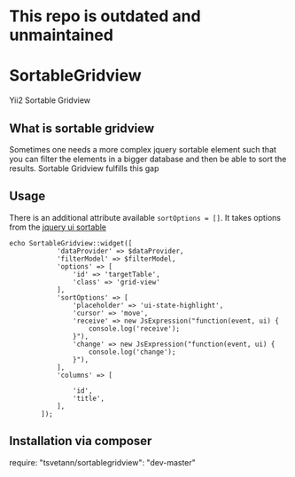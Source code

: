 This repo is outdated and unmaintained
================

SortableGridview
================

Yii2 Sortable Gridview

What is sortable gridview
-------------------

Sometimes one needs a more complex jquery sortable element such that you can filter the elements in a bigger database and then be able to sort the results. Sortable Gridview fulfills this gap

Usage
-------------------
There is an additional attribute available `sortOptions = []`. It takes options from the [jquery ui sortable](http://api.jqueryui.com/sortable/)
```
echo SortableGridview::widget([
            'dataProvider' => $dataProvider,
            'filterModel' => $filterModel,
            'options' => [
                'id' => 'targetTable',
                'class' => 'grid-view'
            ],
            'sortOptions' => [
                'placeholder' => 'ui-state-highlight',
                'cursor' => 'move',
                'receive' => new JsExpression("function(event, ui) {
                    console.log('receive');
                }"),
                'change' => new JsExpression("function(event, ui) {
                    console.log('change');
                }"),
            ],
            'columns' => [

                'id',
                'title',
            ],
        ]);
```
        
Installation via composer
-------------------

require: "tsvetann/sortablegridview": "dev-master"
